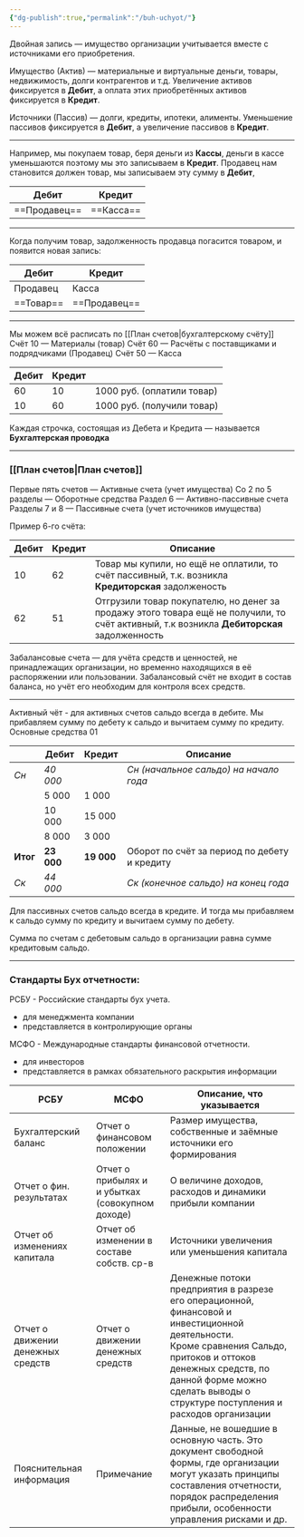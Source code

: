 ```yaml
---
{"dg-publish":true,"permalink":"/buh-uchyot/"}
---
```


Двойная запись —  имущество организации учитывается вместе с источниками его приобретения.

Имущество (Актив) — материальные и виртуальные деньги, товары, недвижимость, долги контрагентов и т.д.
Увеличение активов фиксируется в **Дебит**, а оплата этих приобретённых активов фиксируется в **Кредит**.

Источники (Пассив) — долги, кредиты, ипотеки, алименты.
Уменьшение пассивов фиксируется в **Дебит**, а увеличение пассивов в **Кредит**.
****
Например, мы покупаем товар, беря деньги из **Кассы**, деньги в кассе уменьшаются поэтому мы это записываем в **Кредит**.
Продавец нам становится должен товар, мы записываем эту сумму в **Дебит**, 

| Дебит    | Кредит |
| -------- | ------ |
| ==Продавец== | ==Касса==  |
****
Когда получим товар, задолженность продавца погасится товаром, и появится новая запись:

| Дебит     | Кредит       |
| --------- | ------------ |
| Продавец  | Касса        |
| ==Товар== | ==Продавец== |
****
Мы можем всё расписать по [[План счетов\|бухгалтерскому счёту]]
Счёт 10 — Материалы (товар)
Счёт 60 — Расчёты с поставщиками и подрядчиками (Продавец)
Счёт 50 — Касса

| Дебит | Кредит |                            |
| ----- | ------ | -------------------------- |
| 60    | 10     | 1000 руб. (оплатили товар) |
| 10    | 60     | 1000 руб. (получили товар) |
Каждая строчка, состоящая из Дебета и Кредита — называется **Бухгалтерская проводка** 
****
### [[План счетов\|План счетов]]
Первые пять счетов — Активные счета (учет имущества)
Со 2 по 5 разделы — Оборотные средства
Раздел 6 — Активно-пассивные счета
Разделы 7 и 8 — Пассивные счета (учет источников имущества)

Пример 6-го счёта: 

| Дебит | Кредит | Описание                                                                                                                                   |
| ----- | ------ | ------------------------------------------------------------------------------------------------------------------------------------------ |
| 10    | 62     | Товар мы купили, но ещё не оплатили, то счёт пассивный, т.к. возникла **Кредиторская** задолженость                                        |
| 62    | 51     | Отгрузили товар покупателю, но денег за продажу этого товара ещё не получили, то счёт активный, т.к возникла **Дебиторская** задолженность |
Забалансовые счета — для учёта средств и ценностей, не принадлежащих организации, но временно находящихся в её распоряжении или пользовании.
Забалансовый счёт не входит в состав баланса, но учёт его необходим для контроля всех средств.
****
Активный чёт - для активных счетов сальдо всегда в дебите. Мы прибавляем сумму по дебету к сальдо и вычитаем сумму по кредиту.
Основные средства 01

|          | Дебит      | Кредит     | Описание                                     |
| -------- | ---------- | ---------- | -------------------------------------------- |
| *Сн*       | *40 000*   |            | *Сн (начальное сальдо) на начало года*         |
|          | 5 000      | 1 000      |                                              |
|          | 10 000     | 15 000     |                                              |
|          | 8 000      | 3 000      |                                              |
| **Итог** | **23 000** | **19 000** | Оборот по счёт за период по дебету и кредиту |
| *Ск*       | *44 000*   |            | *Ск (конечное сальдо) на конец года*           |
Для пассивных счетов сальдо всегда в кредите. И тогда мы прибавляем к сальдо сумму по кредиту и вычитаем сумму по дебету.

Сумма по счетам с дебетовым сальдо в организации равна сумме кредитовым сальдо. 
****
### Стандарты Бух отчетности:
РСБУ - Российские стандарты бух учета.
- для менеджмента компании
- представляется в контролирующие органы

МСФО - Международные стандарты финансовой отчетности.
- для инвесторов
- представляется в рамках обязательного раскрытия информации

| РСБУ                              | МСФО                                                   | Описание, что указывается                                                                                                                                                                                                                             |
| --------------------------------- | ------------------------------------------------------ | ----------------------------------------------------------------------------------------------------------------------------------------------------------------------------------------------------------------------------------------------------- |
| Бухгалтерский<br>баланс           | Отчет о финансовом<br>положении                        | Размер имущества,<br>собственные и заёмные<br>источники его формирования                                                                                                                                                                              |
| Отчет о фин.<br>результатах       | Отчет о прибылях и<br>и убытках<br>(совокупном доходе) | О величине доходов, расходов и динамики прибыли компании                                                                                                                                                                                              |
| Отчет об изменениях капитала      | Отчет об изменении в составе собств. ср-в              | Источники увеличения или уменьшения капитала                                                                                                                                                                                                          |
| Отчет о движении денежных средств | Отчет о движении денежных средств                      | Денежные потоки предприятия в разрезе его операционной, финансовой и инвестиционной деятельности.<br>Кроме сравнения Сальдо, притоков и оттоков денежных средств, по данной форме можно сделать выводы о структуре поступления и расходов организации |
| Пояснительная информация          | Примечание                                             | Данные, не вошедшие в основную часть. Это документ свободной формы, где организации могут указать принципы  составления отчетности, порядок распределения прибыли, особенности управления рисками и др.                                               |
